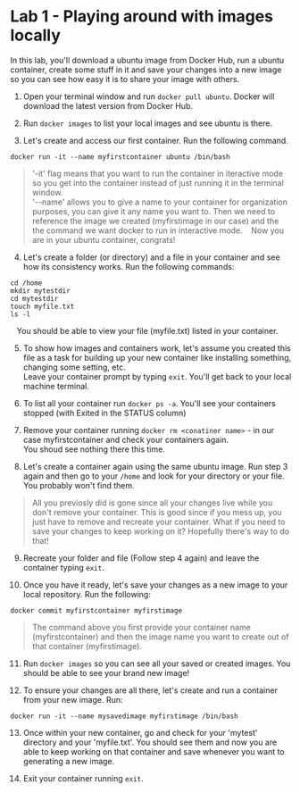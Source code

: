 # Lab 1 - Playing around with images locally

In this lab, you'll download a ubuntu image from Docker Hub, run a ubuntu container, create some stuff in it and save your changes into a new image so you can see how easy it is to share your image with others.

1. Open your terminal window and run `docker pull ubuntu`. Docker will download the latest version from Docker Hub.

2. Run `docker images` to list your local images and see ubuntu is there.

3. Let's create and access our first container. Run the following command.
```
docker run -it --name myfirstcontainer ubuntu /bin/bash
```
>'-it' flag means that you want to run the container in iteractive mode so you get into the container instead of just running it in the terminal window.<BR>
>'--name' allows you to give a name to your container for organization purposes, you can give it any name you want to. Then we need to reference the image we created (myfirstimage in our case) and the the command we want docker to run in interactive mode.
&nbsp;&nbsp;&nbsp;Now you are in your ubuntu container, congrats!

4. Let's create a folder (or directory) and a file in your container and see how its consistency works. Run the following commands:
```
cd /home
mkdir mytestdir
cd mytestdir
touch myfile.txt
ls -l
```

&nbsp;&nbsp;&nbsp;You should be able to view your file (myfile.txt) listed in your container.

5. To show how images and containers work, let's assume you created this file as a task for building up your new container like installing something, changing some setting, etc.<BR>
Leave your container prompt by typing `exit`. You'll get back to your local machine terminal.

6. To list all your container run `docker ps -a`. You'll see your containers stopped (with Exited in the STATUS column)

7. Remove your container running `docker rm <conatiner name>` - in our case myfirstcontainer and check your containers again.<BR>You shoud see nothing there this time.

8. Let's create a container again using the same ubuntu image. Run step 3 again and then go to your `/home` and look for your directory or your file. You probably won't find them.
> All you previosly did is gone since all your changes live while you don't remove your container. This is good since if you mess up, you just have to remove and recreate your container. What if you need to save your changes to keep working on it? Hopefully there's way to do that!

9. Recreate your folder and file (Follow step 4 again) and leave the container typing `exit`.

10. Once you have it ready, let's save your changes as a new image to your local repository. Run the following:
```
docker commit myfirstcontainer myfirstimage
```
>The command above you first provide your container name (myfirstcontainer) and then the image name you want to create out of that container (myfirstimage).
11. Run `docker images` so you can see all your saved or created images. You should be able to see your brand new image!

12. To ensure your changes are all there, let's create and run a container from your new image. Run:
```
docker run -it --name mysavedimage myfirstimage /bin/bash
```

13. Once within your new container, go and check for your 'mytest' directory and your 'myfile.txt'. You should see them and now you are able to keep working on that container and save whenever you want to generating a new image.

14. Exit your container running `exit`.
